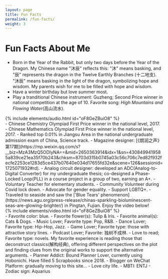 ```yaml
---
layout: page
title: Fun Facts
permalink: /fun-facts/
weight: 3
---
```


# **Fun Facts About Me**


- Born in the Year of the Rabbit, but only two days before the Year of the Dragon. My Chinese name "沐辰" reflects this: "沐" means basking, and "辰" represents the dragon in the Twelve Earthly Branches (十二地支). "沐辰" means basking in the light of the dragon, symbolizing hope and wisdom. My parents wish for me to be filled with hope and wisdom.
- Have a winter birthday but love summer most.
- Play a tranditional Chinese instrument: Guzheng; Second Price winner in national competition at the age of 10. Favorite song: *High Mountains and Flowing Water*(高山流水).
<div class="row">
    {% include elements/audio.html id="oF8GeZBuiO8" %}
</div>
- Chinese Chemistry Olympiad First Price winner in the national level, 2017.
- Chinese Mathematics Olympiad First Price winner in the national level, 2017.
- Ranked top 0.01% in Jiangsu Area in the national undergraduate admission exam of China, Science track.
- Magazine designer: [《朗润之声》第17期](https://mp.weixin.qq.com/s?__biz=MzA3MzQ5ODIyNA==&mid=2650363914&idx=1&sn=4308499419585a839ce21ea35f70b243&chksm=8703d315b0745a03c56c706c7ed82f932fecfe2253ce1283d5ce437b07640e034d17655fd32e&scene=126&sessionid=1725071932#rd).
- Analog circuit designer: developed an ADC(Analog-to-Digital Converter) for my undergraduate thesis; co-designed a Phase-Locked Loop(PLL) in a course project in a group of two, earning an A+.
- Voluntary Teacher for elementary students.
- Community Volunteer during Covid lock down.
- Advocate for gender equality.
- Support LGBTQ+.
- Traveled to seaside and saw the ['Blue Tears' phenomenon](https://news.agu.org/press-release/chinas-sparkling-bioluminescent-seas-are-glowing-brighter/) in Pingtan, Fujian. Enjoy the video below!
<div class="row">
    {% include elements/video.html id="oF8GeZBuiO8" %}
</div>
- Favorite color: blue.
- Favorite flower(s): Tulip & Iris.
- Favorite animal(s): Cats & Dogs.
- Music Lover; Favorite type: Pop, R&B.
- Dance Lover; Favorite type: Hip-Hop, Jazz.
- Game Lover; Favorite type: those with attractive story lines.
- Podcast Lover; Favorite: 独树不成林.
- Love to read; Favorite type: novels. My favorite experience is reading those that deconstruct classics(解构经典), offering different perspectives on the plot and finding clues from the original works to support the alternative arguments.
- Planner Addict: Bound Planner Lover, currently using Hobonichi. Have filled 5 Scrapbooks since 2018.
- Blogger on WeChat Platform: gradually moving to this site...
- Love city life.
- MBTI: ENTJ
- Zodiac sign: Aquarius